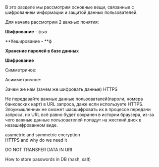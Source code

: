 В это разделе мы рассмотрим основные вещи, связанные с шифрованием информации и защитой данных пользователей.

Для начала рассмотрим 2 важных понятия:

**Шифрование** - фыв

**Хеширование **-** **ф



**Хранение паролей в базе данных**



**Шифрование**

Симметричое:

Асимметричное:



Зачем же нам  \(зачем же шифровать данные\) HTTPS



Не передавайте важные данные пользоваталей\(пароли, номера банковских карт\) в URL запроса, даже если используете HTTPS. Злоумышленник не сможет шасшифровать их в процессе передачи запроса, но URL всё равно будет сохранен в истории браузера, из-за чего важные данные пользователей попадут на жесткий диск в незашифрованном виде.



asymetric and symmetric encryption  
HTTPS and why do we need it

DO NOT TRANSFER DATA IN URI

How to store passwords in DB \(hash, salt\)

